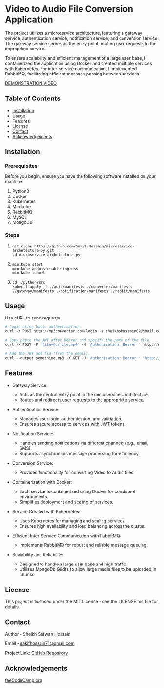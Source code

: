# Video to Audio File Conversion Application

The project utilizes a microservice architecture, featuring a gateway service, authentication service, notification service, and conversion service. The gateway service serves as the entry point, routing user requests to the appropriate service.

To ensure scalability and efficient management of a large user base, I containerized the application using Docker and created multiple services with Kubernetes. For inter-service communication, I implemented RabbitMQ, facilitating efficient message passing between services.

[DEMONSTRATION VIDEO](https://youtu.be/V-iqKpMuOak)

## Table of Contents
- [Installation](#installation)
- [Usage](#usage)
- [Features](#features)
- [License](#license)
- [Contact](#contact)
- [Acknowledgements](#acknowledgements)

## Installation

### Prerequisites
Before you begin, ensure you have the following software installed on your machine:

1. Python3
2. Docker 
3. Kubernetes
4. Minikube
5. RabbitMQ
6. MySQL
7. MongoDB

### Steps
1. ```
   git clone https://github.com/Sakif-Hossain/microservice-archetecture-py.git
   cd microservice-archetecture-py
   ```
2. ```
   minikube start
   minikube addons enable ingress
   minikube tunnel
   ```
3. ```
   cd ./python/src
   kubectl apply -f ./auth/manifests ./converter/manifests ./gateway/manifests ./notification/manifests ./rabbit/manifests
   ```

## Usage

Use cURL to send requests.

```python
# Login using basic authentication
curl -X POST http://mp3converter.com/login -u sheikhshossain02@gmail.com:admin1234

# Copy paste the JWT after Bearer and specify the path of the file
curl -X POST -F 'file=@./file.mp4' -H 'Authorization: Bearer ' http://mp3converter.com/upload

# Add the JWT and fid (from the email)
curl --output something.mp3 -X GET -H 'Authorization: Bearer ' "http://mp3converter.com/download?fid="
```

## Features
- Gateway Service:
  - Acts as the central entry point to the microservices architecture.
  - Routes and redirects user requests to the appropriate service.

- Authentication Service:
  - Manages user login, authentication, and validation.
  - Ensures secure access to services with JWT tokens.

- Notification Service:
  - Handles sending notifications via different channels (e.g., email, SMS).
  - Supports asynchronous message processing for efficiency.

- Conversion Service:
  - Provides functionality for converting Video to Audio files.

- Containerization with Docker:
  - Each service is containerized using Docker for consistent environments.
  - Simplifies deployment and scaling of services.

- Service Created with Kubernetes:
  - Uses Kubernetes for managing and scaling services.
  - Ensures high availability and load balancing across the cluster.

- Efficient Inter-Service Communication with RabbitMQ:
  - Implements RabbitMQ for robust and reliable message queuing.

- Scalability and Reliability:
  - Designed to handle a large user base and high traffic.
  - Utilizes MongoDb Gridfs to allow large media files to be uploaded in chunks.

## License
This project is licensed under the MIT License - see the LICENSE.md file for details.

## Contact
Author - Sheikh Safwan Hossain

Email - sakifhossain71@gmail.com

Project Link: [GitHub Repository](https://github.com/Sakif-Hossain/microservice-archetecture-py)

## Acknowledgements
[feeCodeCamp.org](https://youtu.be/hmkF77F9TLw?si=A5xYyw0eEAwnxRgU)

